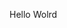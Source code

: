 Hello Wolrd






















































































































































































































































































































































































































































































































































































































































































































































































































































































































































































































































































































































































































































































































































































































































































































































































































































